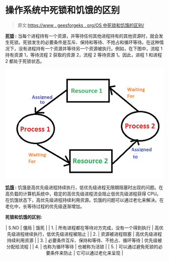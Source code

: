 # 操作系统中死锁和饥饿的区别

> 原文:[https://www . geesforgeks . org/OS 中死锁和饥饿的区别/](https://www.geeksforgeeks.org/difference-between-deadlock-and-starvation-in-os/)

**[死锁](https://www.geeksforgeeks.org/introduction-of-deadlock-in-operating-system/) :**
当每个进程持有一个资源，并等待任何其他进程持有的其他资源时，就会发生死锁。死锁发生的必要条件是互斥、保持和等待、不抢占和循环等待。在这种情况下，没有进程持有一个资源并等待另一个资源被执行。例如，在下图中，流程 1 持有资源 1，等待流程 2 获取的资源 2，流程 2 等待资源 1。因此，进程 1 和进程 2 都处于死锁状态。

![](img/45dfd5dd6cc5b4174c4bcd0dff6c5611.png)

**[饥饿](https://www.geeksforgeeks.org/starvation-and-aging-in-operating-systems/) :**
饥饿是高优先级进程持续执行，低优先级进程无限期阻塞时出现的问题。在高负载的计算机系统中，稳定的高优先级进程流会阻止低优先级进程获得 CPU。在饥饿状态下，高优先级进程持续利用资源。饥饿的问题可以通过老化来解决。在老化中，长等待过程的优先级逐渐增加。

**死锁和饥饿的区别:**

<center>

| S.NO | 僵局 | 饿死 |
| 1. | 所有进程都在等待对方完成，没有一个得到执行 | 高优先级进程继续执行，低优先级进程被阻止 |
| 2. | 资源被进程阻塞 | 高优先级进程持续利用资源 |
| 3. | 必要条件互斥、保持和等待、不抢占、循环等待 | 优先级被分配给流程 |
| 4. | 也称为循环等待 | 也被称为活锁 |
| 5. | 可以通过避免死锁的必要条件来防止 | 它可以通过老化来呈现 |

</center>